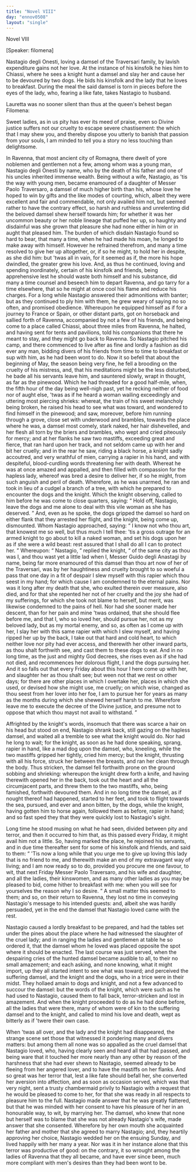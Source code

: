 ```yaml
---
title: "Novel VIII"
day: "ennov0508"
layout: "single"
---
```

<html>
 <head>
 </head>
 <body>
  <div id="nov0508" type="novella" who="filomena">
   <head>
    Novel VIII
   </head>
   <p>
    [Speaker: filomena]
   </p>
   <argument>
    <p>
     <milestone id="p05080001"/>
     <!--(i)-->
     Nastagio degli Onesti, loving a damsel of the Traversari
 family, by lavish expenditure gains not her love. At
 the instance of his kinsfolk he hies him to Chiassi,
 where he sees a knight hunt a damsel and slay her and
 cause her to be devoured by two dogs. He bids his
 kinsfolk and the lady that he loves to breakfast.
 During the meal the said damsel is torn in pieces
 before the eyes of the lady, who, fearing a like fate,
 takes Nastagio to husband.
     <!--(/i)-->
    </p>
   </argument>
   <div3 type="commentary" who="author">
    <p>
     <milestone id="p05080002"/>
     <!--(sc)-->
     Lauretta
     <!--(/sc)-->
     was no sooner silent than thus at the queen's behest
 began Filomena:
    </p>
   </div3>
   <div3 type="commentary" who="filomena">
    <p>
     <milestone id="p05080003"/>
     Sweet ladies, as in us pity has ever its meed of
 praise, even so Divine justice suffers not our cruelty to escape severe
 chastisement: the which that I may shew you, and thereby dispose
 you utterly to banish that passion from your souls, I am minded to
 tell you a story no less touching than delightsome.
    </p>
   </div3>
   <p>
    <milestone id="p05080004"/>
    In Ravenna, that most ancient city of Romagna, there dwelt of yore
 noblemen and gentlemen not a few, among whom was a young man,
 Nastagio degli Onesti by name, who by the death of his father and one
 of his uncles inherited immense wealth.
    <milestone id="p05080005"/>
    Being without a wife, Nastagio,
 as 'tis the way with young men, became enamoured of a daughter
 of Messer Paolo Traversaro, a damsel of much higher birth than his,
 whose love he hoped to win by gifts and the like modes of courting,
 which,
    <milestone id="p05080006"/>
    albeit they were excellent and fair and commendable, not
 only availed him not, but seemed rather to have the contrary effect,
 so harsh and ruthless and unrelenting did the beloved damsel shew
 herself towards him; for whether it was her uncommon beauty or
    <pb n="50"/>
    her noble lineage that puffed her up, so haughty and disdainful was
 she grown that pleasure she had none either in him or in aught that
 pleased him.
    <milestone id="p05080007"/>
    The burden of which disdain Nastagio found so hard
 to bear, that many a time, when he had made his moan, he longed to
 make away with himself. However he refrained therefrom, and
 many a time resolved to give her up altogether, or, if so he might, to
 hold her in despite, as she did him:
    <milestone id="p05080008"/>
    but 'twas all in vain, for it
 seemed as if, the more his hope dwindled, the greater grew his love.
    <milestone id="p05080009"/>
    And, as thus he continued, loving and spending inordinately, certain
 of his kinsfolk and friends, being apprehensive lest he should waste
 both himself and his substance, did many a time counsel and beseech
 him to depart Ravenna, and go tarry for a time elsewhere, that so he
 might at once cool his flame and reduce his charges.
    <milestone id="p05080010"/>
    For a long
 while Nastagio answered their admonitions with banter; but as they
 continued to ply him with them, he grew weary of saying no so
 often, and promised obedience. Whereupon he equipped himself as
 if for a journey to France or Spain, or other distant parts, got on
 horseback and sallied forth of Ravenna, accompanied by not a few of
 his friends, and being come to a place called Chiassi, about three
 miles from Ravenna,
    <milestone id="p05080011"/>
    he halted, and having sent for tents and pavilions,
 told his companions that there he meant to stay, and they might go
 back to Ravenna.
    <milestone id="p05080012"/>
    So Nastagio pitched his camp, and there commenced
 to live after as fine and lordly a fashion as did ever any man,
 bidding divers of his friends from time to time to breakfast or sup
 with him, as he had been wont to do.
    <milestone id="p05080013"/>
    Now it so befell that about
 the beginning of May, the season being very fine, he fell a brooding
 on the cruelty of his mistress, and, that his meditations might be the
 less disturbed, he bade all his servants leave him, and sauntered slowly,
 wrapt in thought, as far as the pinewood.
    <milestone id="p05080014"/>
    Which he had threaded
 for a good half-mile, when, the fifth hour of the day being well-nigh
 past, yet he recking neither of food nor of aught else, 'twas as if he
 heard a woman wailing exceedingly and uttering most piercing
 shrieks: whereat, the train of his sweet melancholy being broken,
 he raised his head to see what was toward, and wondered to find himself
 in the pinewood;
    <milestone id="p05080015"/>
    and saw, moreover, before him running through
 a grove, close set with underwood and brambles, towards the place
 where he was, a damsel most comely, stark naked, her hair dishevelled,
 and her flesh all torn by the briers and brambles, who wept and cried
    <pb n="51"/>
    piteously for mercy;
    <milestone id="p05080016"/>
    and at her flanks he saw two mastiffs, exceeding
 great and fierce, that ran hard upon her track, and not seldom
 came up with her and bit her cruelly; and in the rear he saw, riding
 a black horse, a knight sadly accoutred, and very wrathful of mien,
 carrying a rapier in his hand, and with despiteful, blood-curdling
 words threatening her with death.
    <milestone id="p05080017"/>
    Whereat he was at once amazed
 and appalled, and then filled with compassion for the hapless lady,
 whereof was bred a desire to deliver her, if so he might, from such
 anguish and peril of death.
    <milestone id="p05080018"/>
    Wherefore, as he was unarmed, he ran
 and took in lieu of a cudgel a branch of a tree, with which he prepared
 to encounter the dogs and the knight.
    <milestone id="p05080019"/>
    Which the knight observing,
 called to him before he was come to close quarters, saying:
    <q direct="unspecified">
     Hold
 off, Nastagio, leave the dogs and me alone to deal with this vile
 woman as she has deserved.
    </q>
    <milestone id="p05080020"/>
    And, even as he spoke, the dogs
 gripped the damsel so hard on either flank that they arrested her flight,
 and the knight, being come up, dismounted. Whom Nastagio
 approached, saying:
    <q direct="unspecified">
     I know not who thou art, that knowest me
 so well, but thus much I tell thee: 'tis a gross outrage for an armed
 knight to go about to kill a naked woman, and set his dogs upon her
 as if she were a wild beast: rest assured that I shall do all I can to
 protect her.
    </q>
    <milestone id="p05080021"/>
    Whereupon:
    <q direct="unspecified">
     Nastagio,
    </q>
    replied the knight,
    <q direct="unspecified">
     of
 the same city as thou was I, and thou wast yet a little lad when I,
 Messer Guido degli Anastagi by name, being far more enamoured of
 this damsel than thou art now of her of the Traversari, was by her
 haughtiness and cruelty brought to so woeful a pass that one day
 in a fit of despair I slew myself with this rapier which thou seest
 in my hand; for which cause I am condemned to the eternal
 pains.
     <milestone id="p05080022"/>
     Nor was it long after my death that she, who exulted
 therein over measure, also died, and for that she repented her
 not of her cruelty and the joy she had of my sufferings, for
 which she took not blame to herself, but merit, was likewise
 condemned to the pains of hell.
     <milestone id="p05080023"/>
     Nor had she sooner made her
 descent, than for her pain and mine 'twas ordained, that she should
 flee before me, and that I, who so loved her, should pursue her, not as
 my beloved lady, but as my mortal enemy,
     <milestone id="p05080024"/>
     and so, as often as I come
 up with her, I slay her with this same rapier with which I slew
 myself, and having ripped her up by the back, I take out that hard
 and cold heart, to which neither love nor pity had ever access, and
     <pb n="52"/>
     therewith her other inward parts, as thou shalt forthwith see, and
 cast them to these dogs to eat.
     <milestone id="p05080025"/>
     And in no long time, as the just
 and mighty God decrees, she rises even as if she had not died, and
 recommences her dolorous flight, I and the dogs pursuing her.
     <milestone id="p05080026"/>
     And
 it so falls out that every Friday about this hour I here come up with
 her, and slaughter her as thou shalt see; but ween not that we rest
 on other days; for there are other places in which I overtake her,
 places in which she used, or devised how she might use, me cruelly;
 on which wise, changed as thou seest from her lover into her foe, I
 am to pursue her for years as many as the months during which she
 shewed herself harsh to me.
     <milestone id="p05080027"/>
     Wherefore leave me to execute the
 decree of the Divine justice, and presume not to oppose that which
 thou mayst not avail to withstand.
    </q>
   </p>
   <p>
    <milestone id="p05080028"/>
    Affrighted by the knight's words, insomuch that there was scarce
 a hair on his head but stood on end, Nastagio shrank back, still gazing
 on the hapless damsel, and waited all a tremble to see what the knight
 would do.
    <milestone id="p05080029"/>
    Nor had he long to wait; for the knight, as soon as he
 had done speaking, sprang, rapier in hand, like a mad dog upon the
 damsel, who, kneeling, while the two mastiffs gripped her tightly,
 cried him mercy; but the knight, thrusting with all his force, struck
 her between the breasts, and ran her clean through the body.
    <milestone id="p05080030"/>
    Thus
 stricken, the damsel fell forthwith prone on the ground sobbing and
 shrieking: whereupon the knight drew forth a knife, and having
 therewith opened her in the back, took out the heart and all the
 circumjacent parts, and threw them to the two mastiffs, who, being
 famished, forthwith devoured them.
    <milestone id="p05080031"/>
    And in no long time the
 damsel, as if nought thereof had happened, started to her feet, and
 took to flight towards the sea, pursued, and ever and anon bitten, by
 the dogs, while the knight, having gotten him to horse again, followed
 them as before, rapier in hand; and so fast sped they that they were
 quickly lost to Nastagio's sight.
   </p>
   <p>
    <milestone id="p05080032"/>
    Long time he stood musing on what he had seen, divided between
 pity and terror, and then it occurred to him that, as this passed
 every Friday, it might avail him not a little. So, having marked the
 place, he rejoined his servants, and in due time thereafter sent for
 some of his kinsfolk and friends, and said to them:
    <milestone id="p05080033"/>
    <q direct="unspecified">
     'Tis now a
 long while that you urge me to give up loving this lady that is no
 friend to me, and therewith make an end of my extravagant way of
     <pb n="53"/>
     living; and I am now ready so to do, provided you procure me one
 favour, to wit, that next Friday Messer Paolo Traversaro, and his
 wife and daughter, and all the ladies, their kinswomen, and as many
 other ladies as you may be pleased to bid, come hither to breakfast
 with me:
     <milestone id="p05080034"/>
     when you will see for yourselves the reason why I so
 desire.
    </q>
    <milestone id="p05080035"/>
    A small matter this seemed to them; and so, on their
 return to Ravenna, they lost no time in conveying Nastagio's message
 to his intended guests: and, albeit she was hardly persuaded, yet in
 the end the damsel that Nastagio loved came with the rest.
   </p>
   <p>
    <milestone id="p05080036"/>
    Nastagio caused a lordly breakfast to be prepared, and had the
 tables set under the pines about the place where he had witnessed
 the slaughter of the cruel lady; and in ranging the ladies and
 gentlemen at table he so ordered it, that the damsel whom he loved
 was placed opposite the spot where it should be enacted.
    <milestone id="p05080037"/>
    The last
 course was just served, when the despairing cries of the hunted
 damsel became audible to all, to their no small amazement; and
 each asking, and none knowing, what it might import, up they all
 started intent to see what was toward; and perceived the suffering
 damsel, and the knight and the dogs, who in a trice were in their
 midst.
    <milestone id="p05080038"/>
    They hollaed amain to dogs and knight, and not a few
 advanced to succour the damsel: but the words of the knight, which
 were such as he had used to Nastagio, caused them to fall back,
 terror-stricken and lost in amazement.
    <milestone id="p05080039"/>
    And when the knight proceeded
 to do as he had done before, all the ladies that were there,
 many of whom were of kin to the suffering damsel and to the knight,
 and called to mind his love and death, wept as bitterly as if 'twere
 their own case.
   </p>
   <p>
    <milestone id="p05080040"/>
    When 'twas all over, and the lady and the knight had disappeared,
 the strange scene set those that witnessed it pondering many and
 divers matters: but among them all none was so appalled as the
 cruel damsel that Nastagio loved, who, having clearly seen and heard
 all that had passed, and being ware that it touched her more nearly
 than any other by reason of the harshness that she had ever shewn to
 Nastagio, seemed already to be fleeing from her angered lover, and
 to have the mastiffs on her flanks.
    <milestone id="p05080041"/>
    And so great was her terror that,
 lest a like fate should befall her, she converted her aversion into
 affection, and as soon as occasion served, which was that very night,
 sent a trusty chambermaid privily to Nastagio with a request that he
    <pb n="54"/>
    would be pleased to come to her, for that she was ready in all respects
 to pleasure him to the full.
    <milestone id="p05080042"/>
    Nastagio made answer that he was
 greatly flattered, but that he was minded with her consent to have
 his pleasure of her in an honourable way, to wit, by marrying her.
    <milestone id="p05080043"/>
    The damsel, who knew that none but herself was to blame that she
 was not already Nastagio's wife, made answer that she consented.
 Wherefore by her own mouth she acquainted her father and mother
 that she agreed to marry Nastagio; and, they heartily approving her
 choice,
    <milestone id="p05080044"/>
    Nastagio wedded her on the ensuing Sunday, and lived
 happily with her many a year. Nor was it in her instance alone that
 this terror was productive of good: on the contrary, it so wrought
 among the ladies of Ravenna that they all became, and have ever
 since been, much more compliant with men's desires than they had
 been wont to be.
   </p>
  </div>
 </body>
</html>